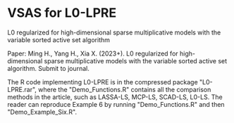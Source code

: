 # VSAS for L0-LPRE
L0 regularized for high-dimensional sparse multiplicative models with the variable sorted active set algorithm

Paper: Ming H., Yang H., Xia X. (2023+). L0 regularized for high-dimensional sparse multiplicative models with the variable sorted active set algorithm. Submit to journal.

The R code implementing L0-LPRE is in the compressed package "L0-LPRE.rar", where the "Demo_Functions.R" contains all the comparison methods in the article, such as LASSA-LS, MCP-LS, SCAD-LS, L0-LS. The reader can reproduce Example 6 by running "Demo_Functions.R" and then "Demo_Example_Six.R".
